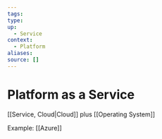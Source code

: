 ```yaml
---
tags:
type:
up:
  - Service
context:
  - Platform
aliases:
source: []
---
```


# Platform as a Service

[[Service, Cloud|Cloud]] plus [[Operating System]]

Example: [[Azure]]
